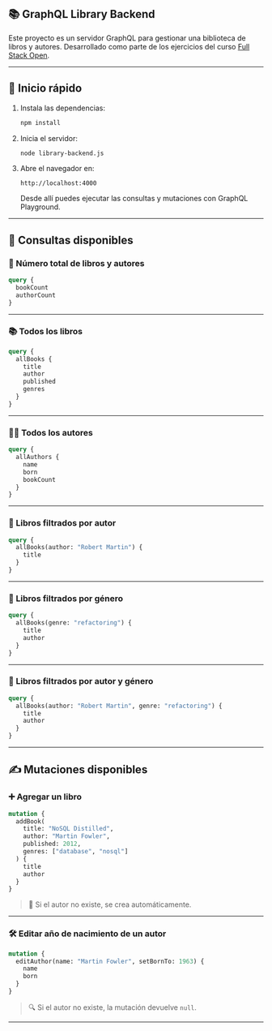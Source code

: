 ﻿## 📚 GraphQL Library Backend

Este proyecto es un servidor GraphQL para gestionar una biblioteca de libros y autores. Desarrollado como parte de los ejercicios del curso [Full Stack Open](https://fullstackopen.com/es/part8/servidor_graph_ql).

---

## 🚀 Inicio rápido

1. Instala las dependencias:

   ```bash
   npm install
2. Inicia el servidor:

   ```bash
   node library-backend.js
   ```

3. Abre el navegador en:

   ```
   http://localhost:4000
   ```

   Desde allí puedes ejecutar las consultas y mutaciones con GraphQL Playground.

---

## 📌 Consultas disponibles

### 🔢 Número total de libros y autores

```graphql
query {
  bookCount
  authorCount
}
```

---

### 📚 Todos los libros

```graphql
query {
  allBooks {
    title
    author
    published
    genres
  }
}
```

---

### 🧑‍🏫 Todos los autores

```graphql
query {
  allAuthors {
    name
    born
    bookCount
  }
}
```

---

### 📘 Libros filtrados por autor

```graphql
query {
  allBooks(author: "Robert Martin") {
    title
  }
}
```

---

### 📗 Libros filtrados por género

```graphql
query {
  allBooks(genre: "refactoring") {
    title
    author
  }
}
```

---

### 📕 Libros filtrados por autor y género

```graphql
query {
  allBooks(author: "Robert Martin", genre: "refactoring") {
    title
    author
  }
}
```

---

## ✍️ Mutaciones disponibles

### ➕ Agregar un libro

```graphql
mutation {
  addBook(
    title: "NoSQL Distilled",
    author: "Martin Fowler",
    published: 2012,
    genres: ["database", "nosql"]
  ) {
    title
    author
  }
}
```

> 🔄 Si el autor no existe, se crea automáticamente.

---

### 🛠️ Editar año de nacimiento de un autor

```graphql
mutation {
  editAuthor(name: "Martin Fowler", setBornTo: 1963) {
    name
    born
  }
}
```

> 🔍 Si el autor no existe, la mutación devuelve `null`.

---

